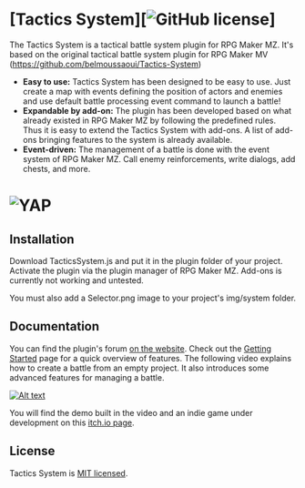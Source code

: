 # [Tactics System][![GitHub license](https://img.shields.io/badge/license-MIT-blue.svg)]
The Tactics System is a tactical battle system plugin for RPG Maker MZ. It's based on the original tactical battle system plugin for RPG Maker MV (https://github.com/belmoussaoui/Tactics-System)

* **Easy to use:** Tactics System has been designed to be easy to use. Just create a map with events defining the position of actors and enemies and use default battle processing event command to launch a battle!
* **Expandable by add-on:** The plugin has been developed based on what already existed in RPG Maker MZ by following the predefined rules. Thus it is easy to extend the Tactics System with add-ons. A list of add-ons bringing features to the system is already available.
* **Event-driven:** The management of a battle is done with the event system of RPG Maker MZ. Call enemy reinforcements, write dialogs, add chests, and more.

# <img alt="YAP" src="https://i.imgur.com/KkAjCZL.gif">

## Installation
Download TacticsSystem.js and put it in the plugin folder of your project. Activate the plugin via the plugin manager of RPG Maker MZ. Add-ons is currently not working and untested.

You must also add a Selector.png image to your project's img/system folder.

## Documentation
You can find the plugin's forum [on the website](https://forums.rpgmakerweb.com/index.php?threads/tactics-system-1-1.117600/).
Check out the [Getting Started](https://belmoussaoui.github.io/Tactics-System/) page for a quick overview of features.
The following video explains how to create a battle from an empty project. It also introduces some advanced features for managing a battle.


[![Alt text](https://img.youtube.com/vi/Uf3b-STrGRU/0.jpg)](https://www.youtube.com/watch?v=Uf3b-STrGRU)

You will find the demo built in the video and an indie game under development on this [itch.io page](https://arleq1.itch.io/the-unloved-game).

## License
Tactics System is [MIT licensed](./LICENSE).
